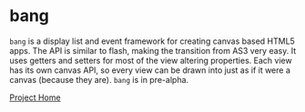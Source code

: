 # bang #

`bang` is a display list and event framework for creating canvas based HTML5 apps. The API is similar to flash,
making the transition from AS3 very easy. It uses getters and setters for most of the view altering properties.
Each view has its own canvas API, so every view can be drawn into just as if it were a canvas (because they are). 
`bang` is in pre-alpha. 

[Project Home](http://schell.github.com/bang "bang")